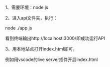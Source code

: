 1、需要环境：node.js

2、进入api文件夹，执行：

node ./app.js

看到终端输出http://localhost:3000/即成功运行API

3、用本地站点打开index.html即可，

例如用vscode的live server插件开启index.html